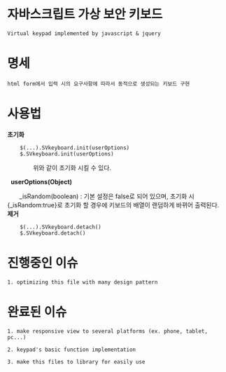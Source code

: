 
# 자바스크립트 가상 보안 키보드

    Virtual keypad implemented by javascript & jquery

# 명세

    html form에서 입력 시의 요구사항에 따라서 동적으로 생성되는 키보드 구현

# 사용법

   <b>초기화</b>

        $(...).SVkeyboard.init(userOptions)
        $.SVkeyboard.init(userOptions)
        
        위와 같이 초기화 시킬 수 있다.
        
   <b>userOptions(Object)</b>

        _isRandom(boolean) : 기본 설정은 false로 되어 있으며, 초기화 시 {_isRandom:true}로 초기화 할 경우에 키보드의 배열이 랜덤하게 바뀌어 출력된다.
   
   <b>제거</b>

        $(...).SVkeyboard.detach()
        $.SVkeyboard.detach()


# 진행중인 이슈
 
    1. optimizing this file with many design pattern

# 완료된 이슈

    1. make responsive view to several platforms (ex. phone, tablet, pc...)

    2. keypad's basic function implementation

    3. make this files to library for easily use
